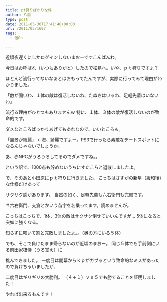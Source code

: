```yaml
---
title: pt狩りばかりな件
author: 八雲
type: post
date: 2011-05-30T17:41:40+00:00
url: /2011/05/1607
tags:
  - 信On

---
```

近頃夜遅くにしかログインしないまおーですこんばんわ。
  
今日はお呼ばれ（いつもありがと）したので松島へ。いや、ｐｔ狩りですよ？
  
ほとんど流行ってないなぁとはおもってたんですが、実際に行ってみて理由がわかりました。
  
「敵が固いわ、１体の敵は復活しないわ、たぬきはいるわ、足軽先輩はいないわ」
  
流行る理由がひとつもありませんｗ 特に、１体、３体の敵が復活しないのが致命的です。
  
ダメなところばっかりあげてもあれなので、いいところも。
  
「風景が綺麗」 ←海、綺麗ですよー。PS3で行ったら素敵なデートスポットになるんじゃないでしょうか。
  
あ、赤NPCがうろうろしてるのでダメですね。。
  
という訳で、1000点も貯めないうちにすたこらと退散しましたよ。

で、そのあと小田原にｐｔ狩りに行きました。 こっちはさすがの新星（緩和後）な仕様だけあって
  
サクサク感があります。 当然の如く、足軽先輩も六右衛門も完備です。
  
＃六右衛門、支倉とかいう苗字を名乗ってます。読めませんが。
  
こっちはこっちで、1体、3体の敵はサクサク倒せていいんですが… 5体になると突如に強くなる。
  
知らずに叩いて割と完敗しましたよ。。（奥の方にいる５体）
  
でも、そこで負けたまま帰らないのが近頃のまおー。 同じ５体でも手前側にいる前田家槍侍（うろ覚え）に
  
挑んできました。 一度目は開幕からｋｐがカブるという致命的なミスがあったので負けちゃいましたが、
  
二度目はギリギリの大勝利。 （４＋１）ｖｓ５でも勝てることを証明しました！
  
やれば出来るもんです！
